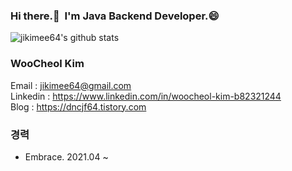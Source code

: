 <!--
**jikimee64/jikimee64** is a ✨ _special_ ✨ repository because its `README.md` (this file) appears on your GitHub profile.

Here are some ideas to get you started:

- 🔭 I’m currently working on ...
- 🌱 I’m currently learning ...
- 👯 I’m looking to collaborate on ...
- 🤔 I’m looking for help with ...
- 💬 Ask me about ...
- 📫 How to reach me: ...
- 😄 Pronouns: ...
- ⚡ Fun fact: ...
-->

### Hi there.👋 &nbsp;I'm Java Backend Developer.😄

![jikimee64's github stats](https://github-readme-stats.vercel.app/api?username=jikimee64&show_icons=true)

### WooCheol Kim
Email : jikimee64@gmail.com  
Linkedin : https://www.linkedin.com/in/woocheol-kim-b82321244  
Blog : https://dncjf64.tistory.com  

### 경력  
- Embrace. 2021.04 ~ 
